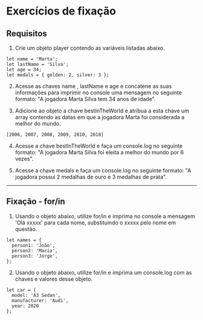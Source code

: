 # Exercícios de fixação

## Requisitos

1. Crie um objeto player contendo as variáveis listadas abaixo.
```
let name = 'Marta';
let lastName = 'Silva';
let age = 34;
let medals = { golden: 2, silver: 3 };
```
2. Acesse as chaves name , lastName e age e concatene as suas informações para imprimir no console uma mensagem no seguinte formato: "A jogadora Marta Silva tem 34 anos de idade".

3. Adicione ao objeto a chave bestInTheWorld e atribua a esta chave um array contendo as datas em que a jogadora Marta foi considerada a melhor do mundo.
```
[2006, 2007, 2008, 2009, 2010, 2018]
```
4. Acesse a chave bestInTheWorld e faça um console.log no seguinte formato: "A jogadora Marta Silva foi eleita a melhor do mundo por 6 vezes".

5. Acesse a chave medals e faça um console.log no seguinte formato: "A jogadora possui 2 medalhas de ouro e 3 medalhas de prata".
___
## Fixação - for/in
1. Usando o objeto abaixo, utilize for/in e imprima no console a mensagem 'Olá xxxxx' para cada nome, substituindo o xxxxx pelo nome em questão.
```
let names = {
  person1: 'João',
  person2: 'Maria',
  person3: 'Jorge',
};
```
2. Usando o objeto abaixo, utilize for/in e imprima um console.log com as chaves e valores desse objeto.
```
let car = {
  model: 'A3 Sedan',
  manufacturer: 'Audi',
  year: 2020
};
```